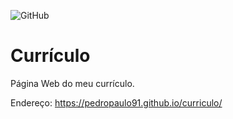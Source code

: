![GitHub](https://img.shields.io/github/license/pedropaulo91/curriculo)
# Currículo
Página Web do meu currículo.

Endereço: https://pedropaulo91.github.io/curriculo/
